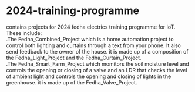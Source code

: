 # 2024-training-programme
 contains projects for 2024 fedha electrics training programme for IoT. These include: <br/>
.The Fedha_Combined_Project which is a home automation project to control both lighting and curtains through a text from your phone. It also send feedback to the owner of the house. it is made up of a composition of the Fedha_Light_Project and the Fedha_Curtain_Project.<br/>
.The Fedha_Smart_Farm_Project which momitors the soil moisture level and controls the opening or closing of a valve and an LDR that checks the level of ambient light and controls the opening and closing of lights in the greenhouse. it is made up of the Fedha_Valve_Project. <br/>



